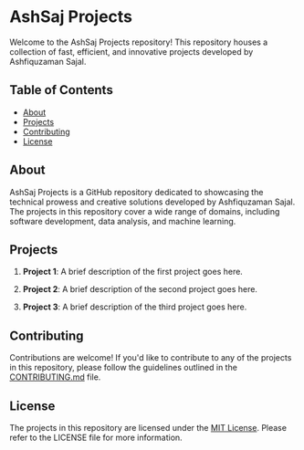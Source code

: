 # AshSaj Projects

Welcome to the AshSaj Projects repository! This repository houses a collection of fast, efficient, and innovative projects developed by Ashfiquzaman Sajal.

## Table of Contents

- [About](#about)
- [Projects](#projects)
- [Contributing](#contributing)
- [License](#license)

## About

AshSaj Projects is a GitHub repository dedicated to showcasing the technical prowess and creative solutions developed by Ashfiquzaman Sajal. The projects in this repository cover a wide range of domains, including software development, data analysis, and machine learning.

## Projects

1. **Project 1**: A brief description of the first project goes here.

2. **Project 2**: A brief description of the second project goes here.

3. **Project 3**: A brief description of the third project goes here.


## Contributing

Contributions are welcome! If you'd like to contribute to any of the projects in this repository, please follow the guidelines outlined in the [CONTRIBUTING.md](CONTRIBUTING.md) file.

## License

The projects in this repository are licensed under the [MIT License](LICENSE). Please refer to the LICENSE file for more information.
